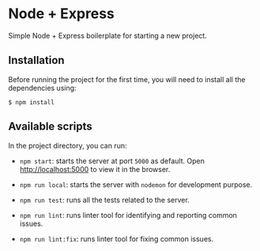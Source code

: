 # Node + Express

Simple Node + Express boilerplate for starting a new project.

## Installation

Before running the project for the first time, you will need to install all the dependencies using:

```
$ npm install
```

## Available scripts

In the project directory, you can run:

- `npm start`: starts the server at port `5000` as default. Open [http://localhost:5000](http://localhost:5000) to view it in the browser.

- `npm run local`: starts the server with `nodemon` for development purpose.

- `npm run test`: runs all the tests related to the server.

- `npm run lint`: runs linter tool for identifying and reporting common issues.

- `npm run lint:fix`: runs linter tool for fixing common issues.
